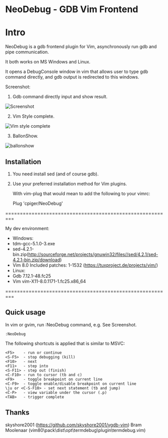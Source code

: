 NeoDebug - GDB Vim Frontend
===========================
# Intro

NeoDebug is a gdb frontend plugin for Vim, asynchronously run gdb and pipe communication.

It both works on MS Windows and Linux. 

It opens a DebugConsole window in vim that allows user to type gdb command directly, 
and gdb output is redirected to this windows.

Screenshot:
1. Gdb command directly input and show result.

![Screenshot](https://github.com/cpiger/NeoDebug/blob/master/NeoDebug1.png)


2. Vim Style complete.

![Vim style complete](https://github.com/cpiger/NeoDebug/blob/master/NeoDebugComplete.png)


3. BallonShow.

![ballonshow](https://github.com/cpiger/NeoDebug/blob/master/NeoDebugBallonShow.png)



## Installation

1. You need install sed (and of course gdb).

2. Use your preferred installation method for Vim plugins.

   With vim-plug that would mean to add the following to your vimrc:

   Plug 'cpiger/NeoDebug'

=========================================================

My dev environment:
- Windows: 
 - tdm-gcc-5.1.0-3.exe
 - sed-4.2.1-bin.zip(http://sourceforge.net/projects/gnuwin32/files//sed/4.2.1/sed-4.2.1-bin.zip/download)
 - Vim 8.0 Included patches: 1-1532 (https://tuxproject.de/projects/vim/)
- Linux:
 - Gdb 7.12.1-48.fc25
 - Vim vim-X11-8.0.1171-1.fc25.x86_64

=========================================================

## Quick usage

In vim or gvim, run :NeoDebug command, e.g. 
See Screenshot.

	:NeoDebug


The following shortcuts is applied that is similar to MSVC: 

	<F5> 	- run or continue
	<S-F5> 	- stop debugging (kill)
	<F10> 	- next
	<F11> 	- step into
	<S-F11> - step out (finish)
	<C-F10>	- run to cursor (tb and c)
	<F9> 	- toggle breakpoint on current line
	<C-F9> 	- toggle enable/disable breakpoint on current line
	\ju or <C-S-F10> - set next statement (tb and jump)
	<C-P> 	- view variable under the cursor (.p)
    <TAB>   - trigger complete 

## Thanks
skyshore2001
(https://github.com/skyshore2001/vgdb-vim)
Bram Moolenaar 
(vim80\pack\dist\opt\termdebug\plugin\termdebug.vim)
